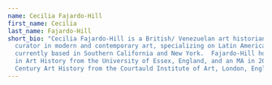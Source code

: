 ```yaml
---
name: Cecilia Fajardo-Hill
first_name: Cecilia
last_name: Fajardo-Hill
short_bio: "Cecilia Fajardo-Hill is a British/ Venezuelan art historian and
  curator in modern and contemporary art, specializing on Latin American art,
  currently based in Southern California and New York.  Fajardo-Hill holds a PhD
  in Art History from the University of Essex, England, and an MA in 20th
  Century Art History from the Courtauld Institute of Art, London, England. "
---
```

